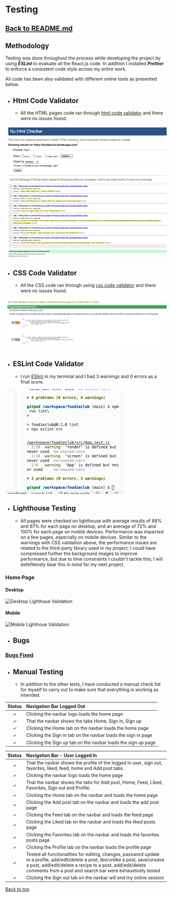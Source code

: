 # Testing

## [Back to README.md](../README.md)

## Methodology  
Testing was done throughout the process while developing the project by using ***ESLint*** to evaluate all the React.js code. In addition I installed ***Prettier*** to enforce a consistent code style across my entire work.

All code has been also validated with different online tools as presented below.

* ## Html Code Validator

    * All the HTML pages code ran through [html code validator](https://validator.w3.org/#validate_by_uri) and there were no issues found.
  
![html code validator](./readme-testing-images/html_validator_one.png)
![html code validator](./readme-testing-images/html_validator_two.png)

* ## CSS Code Validator

    * All the CSS code ran through using [css code validator](https://validator.w3.org/#validate_by_input) and there were no issues found.

![css code validator](./readme-testing-images/css_validator_results.png)

* ## ESLint Code Validator

    * I run [ESlint](https://eslint.org/) in my terminal and I had 3 warnings and 0 errors as a final score.

![ESlint code validator](./readme-testing-images/eslint_results.png)

* ## Lighthouse Testing
    * All pages were checked on lighthouse with average results of 88% and 97% for each page on desktop, and an average of 72% and 100% for each page on mobile devices.
    Performance was impacted on a few pages, especially on mobile devices. Similar to the warnings with CSS validation above, the performance issues are related to the third-party library used in my project; I could have compressed further the background images to improve performance, but due to time constraints I couldn't tackle this; I will defefitenely bear this in mind for my next project.

### Home Page

#### **Desktop**

![Desktop Lighthoue Validation]()

#### **Mobile**

![Mobile Lighthoue Validation]()

* ## Bugs

### [**Bugs Fixed**](../README.md) 

* ## Manual Testing

    * In addition to the other tests, I have conducted a manual check list for myself to carry out to make sure that everything is working as intended.

| Status | **Navigation Bar Logged Out**
|:-------:|:--------|
| &check; | Clicking the navbar logo loads the home page
| &check; | That the navbar shows the tabs Home, Sign in, Sign up
| &check; | Clicking the Home tab on the navbar loads the home page
| &check; | Clicking the Sign in tab on the navbar loads the sign in page
| &check; | Clicking the Sign up tab on the navbar loads the sign up page

| Status | **Navigation Bar - User Logged In**
|:-------:|:--------|
| &check; | That the navbar shows the profile of the logged in user, sign out, favorites, liked, feed, home and Add post tabs.
| &check; | Clicking the navbar logo loads the home page
| &check; | That the navbar shows the tabs for Add post, Home, Feed, Liked, Favorites, Sign out and Profile.
| &check; | Clicking the Home tab on the navbar and loads the home page
| &check; | Clicking the Add post tab on the navbar and loads the add post page
| &check; | Clicking the Feed tab on the navbar and loads the feed page
| &check; | Clicking the Liked tab on the navbar and loads the liked posts page
| &check; | Clicking the Favorites tab on the navbar and loads the favorites posts page
| &check; | Clicking the Profile tab on the navbar loads the profile page
| &check; | Tested all functionalities for editing, changes, password update to a profile, add/edit/delete a post, like/unlike a post, save/unsave a post, add/edit/delete a recipe to a post, add/edit/delete comments from a post and search bar were exhaustively tested
| &check; | Clicking the Sign out tab on the navbar will end my online session

[Back to top](<#testing>)